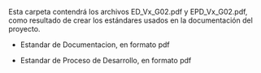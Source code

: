 Esta carpeta contendrá los archivos ED_Vx_G02.pdf y EPD_Vx_G02.pdf, como resultado de crear los estándares usados en la documentación del proyecto.

- Estandar de Documentacion, en formato pdf

- Estandar de Proceso de Desarrollo, en formato pdf
